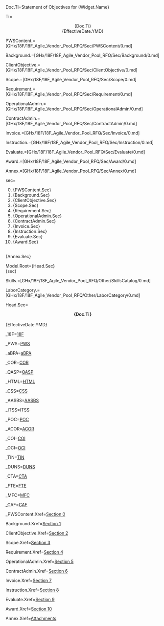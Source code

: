 Doc.Ti=Statement of Objectives for {Widget.Name}

Ti=<center>{Doc.Ti}<br>{EffectiveDate.YMD}</center>

PWSContent.=[GHx/18F/18F_Agile_Vendor_Pool_RFQ/Sec/PWSContent/0.md]

Background.=[GHx/18F/18F_Agile_Vendor_Pool_RFQ/Sec/Background/0.md]

ClientObjective.=[GHx/18F/18F_Agile_Vendor_Pool_RFQ/Sec/ClientObjective/0.md]

Scope.=[GHx/18F/18F_Agile_Vendor_Pool_RFQ/Sec/Scope/0.md]

Requirement.=[GHx/18F/18F_Agile_Vendor_Pool_RFQ/Sec/Requirement/0.md]

OperationalAdmin.=[GHx/18F/18F_Agile_Vendor_Pool_RFQ/Sec/OperationalAdmin/0.md]

ContractAdmin.=[GHx/18F/18F_Agile_Vendor_Pool_RFQ/Sec/ContractAdmin/0.md]

Invoice.=[GHx/18F/18F_Agile_Vendor_Pool_RFQ/Sec/Invoice/0.md]

Instruction.=[GHx/18F/18F_Agile_Vendor_Pool_RFQ/Sec/Instruction/0.md]

Evaluate.=[GHx/18F/18F_Agile_Vendor_Pool_RFQ/Sec/Evaluate/0.md]

Award.=[GHx/18F/18F_Agile_Vendor_Pool_RFQ/Sec/Award/0.md]

Annex.=[GHx/18F/18F_Agile_Vendor_Pool_RFQ/Sec/Annex/0.md]

sec=<ol start=0><li>{PWSContent.Sec}<li>{Background.Sec}<li>{ClientObjective.Sec}<li>{Scope.Sec}<li>{Requirement.Sec}<li>{OperationalAdmin.Sec}<li>{ContractAdmin.Sec}<li>{Invoice.Sec}<li>{Instruction.Sec}<li>{Evaluate.Sec}<li>{Award.Sec}</ol><br>{Annex.Sec}

Model.Root={Head.Sec}<br>{sec}

Skills.=[GHx/18F/18F_Agile_Vendor_Pool_RFQ/Other/SkillsCatalog/0.md]

LaborCategory.=[GHx/18F/18F_Agile_Vendor_Pool_RFQ/Other/LaborCategory/0.md]

Head.Sec=<center><b>{Doc.Ti}</b></center><br>{EffectiveDate.YMD}

_18F=<a href="http://18f.gov" class="definedterm">18F</a>

_PWS=<a href="#PWSContent.1.sec" class="definedterm">PWS</a>

_aBPA=<a href="#Requirement.2.4.sec" class="definedterm">aBPA</a>

_COR=<a href="#OperationalAdmin.1.Sec" class="definedterm">COR</a>

_QASP=<a href="#OperationalAdmin.6.4.Sec" class="definedterm">QASP</a>

_HTML=<a href="#OperationalAdmin.7.1.Sec" class="definedterm">HTML</a>

_CSS=<a href="#OperationalAdmin.7.1.Sec" class="definedterm">CSS</a>

_AASBS=<a href="#ContractAdmin.11.Sec" class="definedterm">AASBS</a>

_ITSS=<a href="#ContractAdmin.11.Sec" class="definedterm">ITSS</a>

_POC=<a href="#ContractAdmin.11.Sec" class="definedterm">POC</a>

_ACOR=<a href="#ContractAdmin.11.Sec" class="definedterm">ACOR</a>

_COI=<a href="#Instruction.1.Sec" class="definedterm">COI</a>

_OCI=<a href="#Instruction.1.0.sec" class="definedterm">OCI</a>

_TIN=<a href="#Instruction.1.1.1.1.Sec" class="definedterm">TIN</a>

_DUNS=<a href="#Instruction.1.1.1.1.Sec" class="definedterm">DUNS</a>

_CTA=<a href="#Instruction.1.1.2.5.sec" class="definedterm">CTA</a>

_FTE=<a href="#Instruction.1.1.2.7.sec" class="definedterm">FTE</a>

_MFC=<a href="#Instruction.1.2.sec" class="definedterm">MFC</a>

_CAF=<a href="#Instruction.1.2.2.2.sec" class="definedterm">CAF</a>

_PWSContent.Xref=<a href="#PWSContent.Sec" class="xref">Section 0</a>

Background.Xref=<a href="#Background.Sec" class="xref">Section 1</a>

ClientObjective.Xref=<a href="#ClientObjective.Sec" class="xref">Section 2</a>

Scope.Xref=<a href="#Scope.Sec" class="xref">Section 3</a>

Requirement.Xref=<a href="#Requirement.Sec" class="xref">Section 4</a>

OperationalAdmin.Xref=<a href="#OperationalAdmin.Sec" class="xref">Section 5</a>

ContractAdmin.Xref=<a href="#ContractAdmin.Sec" class="xref">Section 6</a>

Invoice.Xref=<a href="#Invoice.Sec" class="xref">Section 7</a>

Instruction.Xref=<a href="#Instruction.Sec" class="xref">Section 8</a>

Evaluate.Xref=<a href="#Evaluate.Sec" class="xref">Section 9</a>

Award.Xref=<a href="#Award.Sec" class="xref">Section 10</a>

Annex.Xref=<a href="#Annex.Sec" class="xref">Attachments</a>
